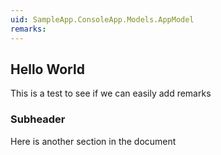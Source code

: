 ```yaml
---
uid: SampleApp.ConsoleApp.Models.AppModel
remarks: 
---
```


## Hello World
This is a test to see if we can easily add remarks

### Subheader
Here is another section in the document
